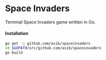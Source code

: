 # Space Invaders
Terminal Space Invaders game written in Go.

#### Installation
```sh
go get -u github.com/asib/spaceinvaders
cd $GOPATH/src/github.com/asib/spaceinvaders
go build
```
